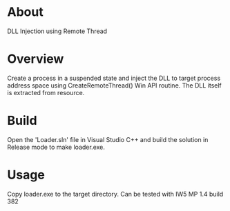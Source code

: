 About
=====

DLL Injection using Remote Thread

Overview
=====

Create a process in a suspended state and inject the DLL to target process address space using CreateRemoteThread() Win API routine. The DLL itself is extracted from resource.

Build
=====

Open the 'Loader.sln' file in Visual Studio C++ and build the solution in Release mode to make loader.exe.

Usage
=====

Copy loader.exe to the target directory.
Can be tested with IW5 MP 1.4 build 382

